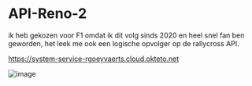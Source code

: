 # API-Reno-2
ik heb gekozen voor F1 omdat ik dit volg sinds 2020 en heel snel fan ben geworden, het leek me ook een logische opvolger op de rallycross API.

https://system-service-rgoeyvaerts.cloud.okteto.net

![image](https://user-images.githubusercontent.com/91118302/210983294-b251e267-79bc-49c3-9581-efe07dcbb9a5.png)


